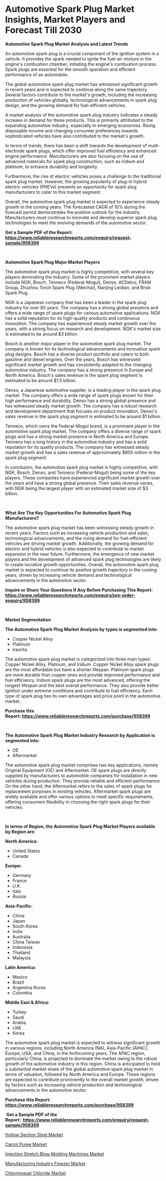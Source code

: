 <p><h1>Automotive Spark Plug Market Insights, Market Players and Forecast Till 2030</h1></p><p><strong>Automotive Spark Plug Market Analysis and Latest Trends</strong></p>
<p><p>An automotive spark plug is a crucial component of the ignition system in a vehicle. It provides the spark needed to ignite the fuel-air mixture in the engine's combustion chamber, initiating the engine's combustion process. Spark plugs are essential for the smooth operation and efficient performance of an automobile.</p><p>The global automotive spark plug market has witnessed significant growth in recent years and is expected to continue along the same trajectory. Several factors contribute to the market's growth, including the increasing production of vehicles globally, technological advancements in spark plug design, and the growing demand for fuel-efficient vehicles.</p><p>A market analysis of the automotive spark plug industry indicates a steady increase in demand for these products. This is primarily attributed to the expanding automotive industry, especially in emerging economies. Rising disposable income and changing consumer preferences towards sophisticated vehicles have also contributed to the market's growth.</p><p>In terms of trends, there has been a shift towards the development of multi-electrode spark plugs, which offer improved fuel efficiency and enhanced engine performance. Manufacturers are also focusing on the use of advanced materials for spark plug construction, such as iridium and platinum, to enhance durability and longevity.</p><p>Furthermore, the rise of electric vehicles poses a challenge to the traditional spark plug market. However, the growing popularity of plug-in hybrid electric vehicles (PHEVs) presents an opportunity for spark plug manufacturers to cater to this market segment.</p><p>Overall, the automotive spark plug market is expected to experience steady growth in the coming years. The forecasted CAGR of 10% during the forecast period demonstrates the positive outlook for the industry. Manufacturers must continue to innovate and develop superior spark plug technologies to meet the evolving demands of the automotive sector.</p></p>
<p><strong>Get a Sample PDF of the Report:&nbsp; <a href="https://www.reliableresearchreports.com/enquiry/request-sample/958399">https://www.reliableresearchreports.com/enquiry/request-sample/958399</a></strong></p>
<p>&nbsp;</p>
<p><strong>Automotive Spark Plug Major Market Players</strong></p>
<p><p>The automotive spark plug market is highly competitive, with several key players dominating the industry. Some of the prominent market players include NGK, Bosch, Tenneco (Federal-Mogul), Denso, ACDelco, FRAM Group, Zhuzhou Torch Spark Plug (Weichai), Nanjing Leidian, and Brisk Spark Plug.</p><p>NGK is a Japanese company that has been a leader in the spark plug industry for over 80 years. The company has a strong global presence and offers a wide range of spark plugs for various automotive applications. NGK has a solid reputation for its high-quality products and continuous innovation. The company has experienced steady market growth over the years, with a strong focus on research and development. NGK's market size is estimated to be around $3 billion.</p><p>Bosch is another major player in the automotive spark plug market. The company is known for its technological advancements and innovative spark plug designs. Bosch has a diverse product portfolio and caters to both gasoline and diesel engines. Over the years, Bosch has witnessed significant market growth and has consistently adapted to the changing automotive industry. The company has a strong presence in Europe and North America. Bosch's sales revenue in the spark plug segment is estimated to be around $1.5 billion.</p><p>Denso, a Japanese automotive supplier, is a leading player in the spark plug market. The company offers a wide range of spark plugs known for their high performance and durability. Denso has a strong global presence and has witnessed steady market growth. The company has a robust research and development department that focuses on product innovation. Denso's sales revenue in the spark plug segment is estimated to be around $1 billion.</p><p>Tenneco, which owns the Federal-Mogul brand, is a prominent player in the automotive spark plug market. The company offers a diverse range of spark plugs and has a strong market presence in North America and Europe. Tenneco has a long history in the automotive industry and has a solid reputation for its quality products. The company has witnessed steady market growth and has a sales revenue of approximately $800 million in the spark plug segment.</p><p>In conclusion, the automotive spark plug market is highly competitive, with NGK, Bosch, Denso, and Tenneco (Federal-Mogul) being some of the key players. These companies have experienced significant market growth over the years and have a strong global presence. Their sales revenue varies, with NGK being the largest player with an estimated market size of $3 billion.</p></p>
<p>&nbsp;</p>
<p><strong>What Are The Key Opportunities For Automotive Spark Plug Manufacturers?</strong></p>
<p><p>The automotive spark plug market has been witnessing steady growth in recent years. Factors such as increasing vehicle production and sales, technological advancements, and the rising demand for fuel-efficient vehicles are driving market growth. Additionally, the growing demand for electric and hybrid vehicles is also expected to contribute to market expansion in the near future. Furthermore, the emergence of new market players and the development of advanced spark plug technologies are likely to create lucrative growth opportunities. Overall, the automotive spark plug market is expected to continue its positive growth trajectory in the coming years, driven by increasing vehicle demand and technological advancements in the automotive sector.</p></p>
<p><strong>Inquire or Share Your Questions If Any Before Purchasing This Report: <a href="https://www.reliableresearchreports.com/enquiry/pre-order-enquiry/958399">https://www.reliableresearchreports.com/enquiry/pre-order-enquiry/958399</a></strong></p>
<p>&nbsp;</p>
<p><strong>Market Segmentation</strong></p>
<p><strong>The Automotive Spark Plug Market Analysis by types is segmented into:</strong></p>
<p><ul><li>Copper Nickel Alloy</li><li>Platinum</li><li>Iraurita</li></ul></p>
<p><p>The automotive spark plug market is categorized into three main types: Copper Nickel Alloy, Platinum, and Iridium. Copper Nickel Alloy spark plugs are the most affordable but have a shorter lifespan. Platinum spark plugs are more durable than copper ones and provide improved performance and fuel efficiency. Iridium spark plugs are the most advanced, offering the longest lifespan and the best overall performance. They also provide better ignition under extreme conditions and contribute to fuel efficiency. Each type of spark plug has its own advantages and price point in the automotive market.</p></p>
<p><strong>Purchase this Report:&nbsp;<a href="https://www.reliableresearchreports.com/purchase/958399">https://www.reliableresearchreports.com/purchase/958399</a></strong></p>
<p>&nbsp;</p>
<p><strong>The Automotive Spark Plug Market Industry Research by Application is segmented into:</strong></p>
<p><ul><li>OE</li><li>Aftermarket</li></ul></p>
<p><p>The automotive spark plug market comprises two key applications, namely Original Equipment (OE) and Aftermarket. OE spark plugs are directly supplied by manufacturers to automobile companies for installation in new vehicles during production. They provide reliable and efficient performance. On the other hand, the Aftermarket refers to the sales of spark plugs for replacement purposes in existing vehicles. Aftermarket spark plugs are widely available and offer various options to meet specific requirements, offering consumers flexibility in choosing the right spark plugs for their vehicles.</p></p>
<p>&nbsp;</p>
<p><strong>In terms of Region, the Automotive Spark Plug Market Players available by Region are:</strong></p>
<p>
    <p> <strong> North America: </strong>
        <ul>
            <li>United States</li>
            <li>Canada</li>
        </ul>
        </p> 
    <p> <strong> Europe: </strong>
        <ul>
            <li>Germany</li>
            <li>France</li>
            <li>U.K.</li>
            <li>Italy</li>
            <li>Russia</li>
        </ul>
        </p> 
    <p> <strong> Asia-Pacific: </strong>
        <ul>
            <li>China</li>
            <li>Japan</li>
            <li>South Korea</li>
            <li>India</li>
            <li>Australia</li>
            <li>China Taiwan</li>
            <li>Indonesia</li>
            <li>Thailand</li>
            <li>Malaysia</li>
        </ul>
        </p> 
    <p> <strong> Latin America: </strong>
        <ul>
            <li>Mexico</li>
            <li>Brazil</li>
            <li>Argentina Korea</li>
            <li>Colombia</li>
        </ul>
        </p> 
    <p> <strong> Middle East & Africa: </strong>
        <ul>
            <li>Turkey</li>
            <li>Saudi</li>
            <li>Arabia</li>
            <li>UAE</li>
            <li>Korea</li>
        </ul>
    </p>
    </p>
<p><p>The automotive spark plug market is expected to witness significant growth in various regions, including North America (NA), Asia-Pacific (APAC), Europe, USA, and China, in the forthcoming years. The APAC region, particularly China, is projected to dominate the market owing to the robust growth of the automotive industry in this region. China is anticipated to hold a substantial market share of the global automotive spark plug market in terms of valuation, followed by North America and Europe. These regions are expected to contribute prominently to the overall market growth, driven by factors such as increasing vehicle production and technological advancements in the automotive sector.</p></p>
<p><strong>Purchase this Report: <a href="https://www.reliableresearchreports.com/purchase/958399">https://www.reliableresearchreports.com/purchase/958399</a></strong></p>
<p>&nbsp;<strong>Get a Sample PDF of the Report:&nbsp;&nbsp;<a href="https://www.reliableresearchreports.com/enquiry/request-sample/958399">https://www.reliableresearchreports.com/enquiry/request-sample/958399</a></strong></p>
<p><strong></strong></p>
<p><p><a href="https://www.linkedin.com/pulse/decoding-hollow-section-steel-market-deep-dive-latest-zn4be/">Hollow Section Steel Market</a></p><p><a href="https://www.reportprime.com/carrot-puree-r6315">Carrot Puree Market</a></p><p><a href="https://medium.com/@wound.key.cure/injection-stretch-blow-molding-machines-market-size-growth-forecast-2023-2030-734f39caf6ae">Injection Stretch Blow Molding Machines Market</a></p><p><a href="https://medium.com/@cite.teach.super/manufacturing-industry-freezer-market-size-growth-forecast-2023-2030-d8f43832c862">Manufacturing Industry Freezer Market</a></p><p><a href="https://www.linkedin.com/pulse/chlormequat-chloride-market-research-report-provides-thorough-sh28e/">Chlormequat Chloride Market</a></p></p>